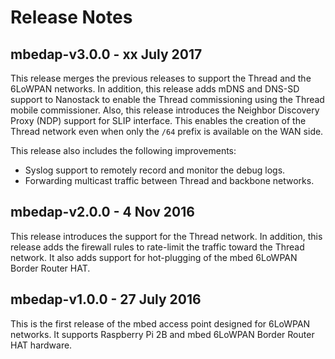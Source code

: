 # Release Notes

## mbedap-v3.0.0 - xx July 2017

This release merges the previous releases to support the Thread and the 6LoWPAN networks. In addition, this release adds mDNS and DNS-SD support to Nanostack to enable the Thread commissioning using the Thread mobile commissioner. Also, this release introduces the Neighbor Discovery Proxy (NDP) support for SLIP interface. This enables the creation of the Thread network even when only the `/64` prefix is available on the WAN side.

This release also includes the following improvements:
* Syslog support to remotely record and monitor the debug logs.
* Forwarding multicast traffic between Thread and backbone networks.

## mbedap-v2.0.0 - 4 Nov 2016

This release introduces the support for the Thread network. In addition, this release adds the firewall rules to rate-limit the traffic toward the Thread network. It also adds support for hot-plugging of the mbed 6LoWPAN Border Router HAT.

## mbedap-v1.0.0 - 27 July 2016

This is the first release of the mbed access point designed for 6LoWPAN networks. It supports Raspberry Pi 2B and mbed 6LoWPAN Border Router HAT hardware.
